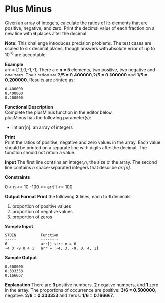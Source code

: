 # Plus Minus

Given an array of integers, calculate the ratios of its elements that are positive, negative, and zero. Print the decimal value of each fraction on a new line with  **6** places after the decimal.

**Note:** This challenge introduces precision problems. The test cases are scaled to six decimal places, though answers with absolute error of up to 10<sup>-6</sup> are acceptable.

**Example**
<br>
arr = [1,1,0,-1,-1]
There are **n = 5** elements, two positive, two negative and one zero. Their ratios are **2/5 = 0.400000**,**2/5 = 0.400000** and **1/5 = 0.200000**. Results are printed as:
<pre><code>0.400000
0.400000
0.200000
</code></pre>
**Functional Description**
<br>
Complete the plusMinus function in the editor below.<br>
plusMinus has the following parameter(s):<br>
<ul><li>int arr[n]: an array of integers</li></ul>

**Print**
<br>Print the ratios of positive, negative and zero values in the array. Each value should be printed on a separate line with  digits after the decimal. The function should not return a value.

**Input**
The first line contains an integer,_n_, the size of the array.
The second line contains _n_ space-separated integers that describe _arr[n]_.

**Constraints**

0 < n <= 10
-100 <= arr[i] <= 100

**Output Format**
**Print** the following **3** lines, each to **6** decimals:
<ol><li>proportion of positive values</li>
  <li>proportion of negative values</li>
  <li>proportion of zeros</li></ol>

**Sample Input**
<pre><code>STDIN           Function
-----           --------
6               arr[] size n = 6
-4 3 -9 0 4 1   arr = [-4, 3, -9, 0, 4, 1]
</code></pre>

**Sample Output**
<pre><code>0.500000
0.333333
0.166667</code></pre>

**Explanation**
There are **3** positive numbers, **2** negative numbers, and **1** zero in the array.
The proportions of occurrence are positive: **3/6 = 0.500000**, negative: **2/6 = 0.333333**  and zeros: **1/6 = 0.166667**.
